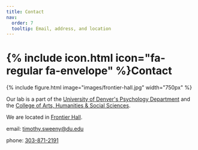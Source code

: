 ```yaml
---
title: Contact
nav:
  order: 7
  tooltip: Email, address, and location
---
```


# {% include icon.html icon="fa-regular fa-envelope" %}Contact

{% include figure.html image="images/frontier-hall.jpg" width="750px" %}

Our lab is a part of the [University of Denver's Psychology Department](https://liberalarts.du.edu/psychology) and the [College of Arts, Humanities & Social Sciences](https://liberalarts.du.edu/). 

We are located in [Frontier Hall](https://www.google.com/maps/place/Frontier+Hall,+University+of+Denver/@39.6771686,-104.9642915,17z/data=!3m2!4b1!5s0x876c7e3e5d2a2da5:0xe4b8da0eb54ba8c4!4m6!3m5!1s0x876c7fc89d32290f:0x28b8627b1afbff46!8m2!3d39.6771686!4d-104.9642915!16s%2Fg%2F11g1wym5zj?hl=en-US&entry=ttu).

email: [timothy.sweeny@du.edu](mailto:Timothy.Sweeny@du.edu)

phone: [303-871-2191](tel:303-871-2191)
